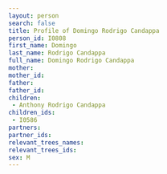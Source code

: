 ```yaml
---
layout: person
search: false
title: Profile of Domingo Rodrigo Candappa
person_id: I0808
first_name: Domingo
last_name: Rodrigo Candappa
full_name: Domingo Rodrigo Candappa
mother: 
mother_id: 
father: 
father_id: 
children:
 - Anthony Rodrigo Candappa
children_ids:
 - I0586
partners:
partner_ids:
relevant_trees_names:
relevant_trees_ids:
sex: M
---
```


